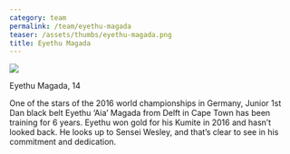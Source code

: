 ```yaml
---
category: team
permalink: /team/eyethu-magada
teaser: /assets/thumbs/eyethu-magada.png
title: Eyethu Magada
---
```


<img src="/assets/img/eyethu-magada.png" />

Eyethu Magada, 14

One of the stars of the 2016 world championships in Germany, Junior 1st Dan black belt Eyethu ‘Aia’ Magada from Delft in Cape Town has been training for 6 years. Eyethu won gold for his Kumite in 2016 and hasn’t looked back. He looks up to Sensei Wesley, and that’s clear to see in his commitment and dedication.

<!--
[Questionnare Answers](https://drive.google.com/open?id=1NumP8Kh7pe9QAxm4PpgjrBzaizyxEbSeeAxAuxQxucs)
-->
